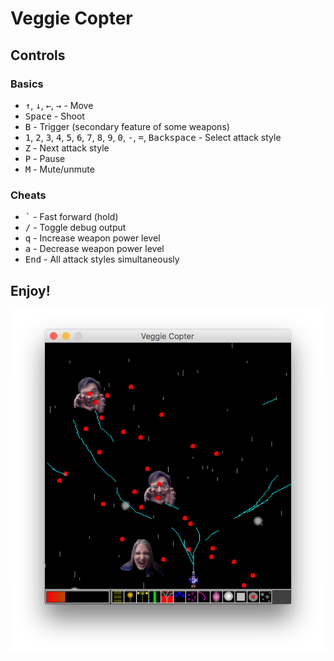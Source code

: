 # Veggie Copter

## Controls

### Basics

* <kbd>↑</kbd>, <kbd>↓</kbd>, <kbd>←</kbd>, <kbd>→</kbd> - Move
* <kbd>Space</kbd> - Shoot
* <kbd>B</kbd> - Trigger (secondary feature of some weapons)
* <kbd>1</kbd>, <kbd>2</kbd>, <kbd>3</kbd>, <kbd>4</kbd>, <kbd>5</kbd>, <kbd>6</kbd>, <kbd>7</kbd>, <kbd>8</kbd>, <kbd>9</kbd>, <kbd>0</kbd>, <kbd>-</kbd>, <kbd>=</kbd>, <kbd>Backspace</kbd> - Select attack style
* <kbd>Z</kbd> - Next attack style
* <kbd>P</kbd> - Pause
* <kbd>M</kbd> - Mute/unmute

### Cheats

* <kbd>\`</kbd> - Fast forward (hold)
* <kbd>/</kbd> - Toggle debug output
* <kbd>q</kbd> - Increase weapon power level
* <kbd>a</kbd> - Decrease weapon power level
* <kbd>End</kbd> - All attack styles simultaneously

## Enjoy!

![screenshot](https://raw.githubusercontent.com/ctrueden/veggie-copter/master/screenshot.png)
